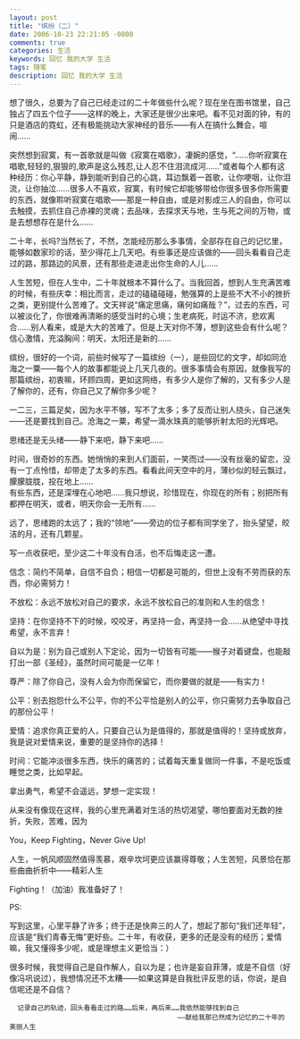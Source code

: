 ```yaml
---
layout: post
title: "缤纷（二）"
date: 2006-10-23 22:21:05 -0800
comments: true
categories: 生活
keywords: 回忆 我的大学 生活
tags: 随笔
description: 回忆 我的大学 生活
---
```

想了很久，总要为了自己已经走过的二十年做些什么呢？现在坐在图书馆里，自己独占了四五个位子——这样的晚上，大家还是很少出来吧。看不见对面的钟，有的只是酒店的霓虹，还有极能挑动大家神经的音乐——有人在搞什么舞会，喧闹……­

  突然想到寂寞，有一首歌就是叫做《寂寞在唱歌》，凄婉的感觉，“……你听寂寞在唱歌,轻轻的,狠狠的,歌声是这么残忍,让人忍不住泪流成河……”或者每个人都有这种经历：你心平静，静到能听到自己的心跳，耳边飘着一首歌，让你哽咽，让你泪流，让你抽泣……很多人不喜欢，寂寞，有时候它却能够带给你很多很多你所需要的东西，就像聆听寂寞在唱歌——那是一种自由，或是对影成三人的自由，你可以去触摸，去抓住自己赤裸的灵魂；去品味，去探求天与地，生与死之间的万物，或是去想想存在是什么……<!--more--> 
  
二十年，长吗?当然长了，不然，怎能经历那么多事情，全部存在自己的记忆里，能够如数家珍的话，至少得花上几天吧。有些事还是应该做的——回头看看自己走过的路，那路边的风景，还有那些走进走出你生命的人儿……­

  人生苦短，但在人生中，二十年就根本不算什么了。当我回首，想到人生充满苦难的时候，有些庆幸：相比而言，走过的磕磕碰碰，勉强算的上是些不大不小的挫折之类，更别提什么苦难了。文天祥说“痛定思痛，痛何如痛哉？”，过去的东西，可以被淡化了，你很难再清晰的感受当时的心境；生老病死，时运不济，悲欢离合……别人看来，或是大大的苦难了。但是上天对你不薄，想到这些会有什么呢？信心激情，充溢胸间：明天，太阳还是新的……­

  缤纷，很好的一个词，前些时候写了一篇缤纷（一），是些回忆的文字，却如同沧海之一粟——每个人的故事都能说上几天几夜的。很多事情会有原因，就像我写的那篇缤纷，初衷嘛，环顾四周，更如这网络，有多少人是你了解的，又有多少人是了解你的，还有，你自己又了解你多少呢？­

一二三，三篇足矣，因为水平不够，写不了太多；多了反而让别人挠头，自己迷失——还是要找到自己。沧海之一粟，希望一滴水珠真的能够折射太阳的光辉吧。­

  思绪还是无头绪——静下来吧，静下来吧……­

  时间，很奇妙的东西。她悄悄的来到人们面前，一笑而过——没有丝毫的留恋，没有一丁点怜惜，却带走了太多的东西。看看此间天空中的月，薄纱似的轻云飘过，朦朦胧胧，投在地上……  
  有些东西，还是深埋在心地吧……我只想说，珍惜现在，你现在的所有；别把所有都押在明天，或者，明天你会一无所有……­

  远了，思绪跑的太远了；我的“领地”——旁边的位子都有同学坐了，抬头望望，皎洁的月，还有几颗星。­

  写一点收获吧，至少这二十年没有白活，也不后悔走这一遭。­

信念：简约不简单，自信不自负；相信一切都是可能的，但世上没有不劳而获的东西，你必需努力！­

不放松：永远不放松对自己的要求，永远不放松自己的准则和人生的信念！­

坚持：在你坚持不下的时候，咬咬牙，再坚持一会，再坚持一会……从绝望中寻找希望，永不言弃！­

自以为是：别为自己或别人下定论，因为一切皆有可能——猴子对着键盘，也能敲打出一部《圣经》，虽然时间可能是一亿年！­

尊严：除了你自己，没有人会为你而保留它，而你要做的就是——有实力！­

公平：别去抱怨什么不公平，你的不公平恰是别人的公平，你只需努力去争取自己的那份公平！­

爱情：追求你真正爱的人，只要自己认为是值得的，那就是值得的！坚持或放弃，我是说对爱情来说，重要的是坚持你的选择！­

时间：它能冲淡很多东西，快乐的痛苦的；试着每天重复做同一件事，不是吃饭或睡觉之类，比如早起。­

拿出勇气，希望不会遥远，梦想一定实现！­

从来没有像现在这样，我的心里充满着对生活的热切渴望，哪怕要面对无数的挫折，失败，苦难，因为­

You，Keep Fighting，Never Give Up!­

人生，一帆风顺固然值得羡慕，艰辛坎坷更应该赢得尊敬；人生苦短，风景恰在那些曲曲折折中——精彩人生­

Fighting！（加油）我准备好了！­

PS:­

写到这里，心里平静了许多；终于还是快奔三的人了，想起了那句“我们还年轻”，应该是“我们青春无悔”更好些。二十年，有收获，更多的还是没有的经历；爱情嘛，我又懂得多少呢，或是理想主义更恰当：）­

   很多时候，我觉得自己是自作解人，自以为是；也许是妄自菲薄，或是不自信（好像冯巩说过），我想情况还不太糟——如果这算是自我批评反思的话，你说，是自信呢还是不自信？­

      记录自己的轨迹，回头看看走过的路……后来，再后来……我依然能够找到自己­
                                              ——献给我那已然成为记忆的二十年的美丽人生
